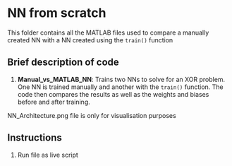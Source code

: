 # NN from scratch
This folder contains all the MATLAB files used to compare a manually created NN with a NN created using the ```train()``` function

## Brief description of code
1. **Manual_vs_MATLAB_NN**: Trains two NNs to solve for an XOR problem. One NN is trained manually and another with the ```train()``` function. The code then compares the results as well as the weights and biases before and after training.

NN_Architecture.png file is only for visualisation purposes

## Instructions
1. Run file as live script
